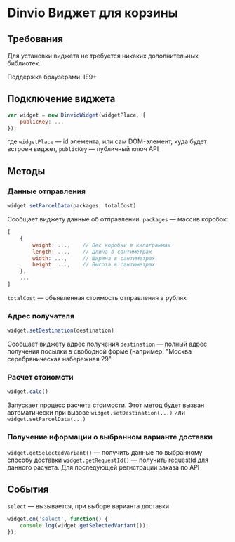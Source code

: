 # Dinvio Виджет для корзины

## Требования
Для установки виджета не требуется никаких дополнительных библиотек.

Поддержка браузерами: IE9+


## Подключение виджета
```js
var widget = new DinvioWidget(widgetPlace, {
    publicKey: ...
});
```
где
`widgetPlace` — id элемента, или сам DOM-элемент, куда будет встроен виджет,
`publicKey` — публичный ключ API


## Методы
### Данные отправления
```js
widget.setParcelData(packages, totalCost)
```
Сообщает виджету данные об отправлении.
`packages` — массив коробок:
```js
[
    {
        weight: ...,    // Вес коробки в килограммах
        length: ...,    // Длина в сантиметрах
        width: ...,     // Ширина в сантиметрах
        height: ...,    // Высота в сантиметрах
    },
    ...
]
```
`totalCost` — объявленная стоимость отправления в рублях

### Адрес получателя
```js
widget.setDestination(destination)
```
Сообщает виджету адрес получения
`destination` — полный адрес получения посылки в свободной форме (например: "Москва серебряническая набережная 29"


### Расчет стоиомсти
```js
widget.calc()
```
Запускает процесс расчета стоимости.
Этот метод будет вызван автоматически при вызове `widget.setDestination(...)` или `widget.setParcelData(...)`

### Получение иформации о выбранном варианте доставки
`widget.getSelectedVariant()` — получить данные по выбранному способу доставки
`widget.getRequestId()` — получить requestId для данного расчета. Для последующей регистрации заказа по API

## События
`select` — вызывается, при выборе варианта доставки
```js
widget.on('select', function() {
    console.log(widget.getSelectedVariant());
});
```
